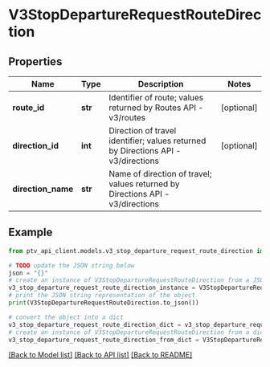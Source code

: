 # V3StopDepartureRequestRouteDirection


## Properties

Name | Type | Description | Notes
------------ | ------------- | ------------- | -------------
**route_id** | **str** | Identifier of route; values returned by Routes API - v3/routes | [optional] 
**direction_id** | **int** | Direction of travel identifier; values returned by Directions API - v3/directions | [optional] 
**direction_name** | **str** | Name of direction of travel; values returned by Directions API - v3/directions | 

## Example

```python
from ptv_api_client.models.v3_stop_departure_request_route_direction import V3StopDepartureRequestRouteDirection

# TODO update the JSON string below
json = "{}"
# create an instance of V3StopDepartureRequestRouteDirection from a JSON string
v3_stop_departure_request_route_direction_instance = V3StopDepartureRequestRouteDirection.from_json(json)
# print the JSON string representation of the object
print(V3StopDepartureRequestRouteDirection.to_json())

# convert the object into a dict
v3_stop_departure_request_route_direction_dict = v3_stop_departure_request_route_direction_instance.to_dict()
# create an instance of V3StopDepartureRequestRouteDirection from a dict
v3_stop_departure_request_route_direction_from_dict = V3StopDepartureRequestRouteDirection.from_dict(v3_stop_departure_request_route_direction_dict)
```
[[Back to Model list]](../README.md#documentation-for-models) [[Back to API list]](../README.md#documentation-for-api-endpoints) [[Back to README]](../README.md)


